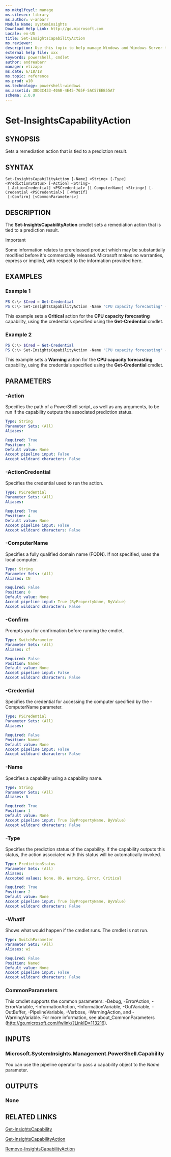 ```yaml
---
ms.mktglfcycl: manage
ms.sitesec: library
ms.author: v-anbarr
Module Name: systeminsights 
Download Help Link: http://go.microsoft.com
Locale: en-US
title: Set-InsightsCapabilityAction
ms.reviewer:
description: Use this topic to help manage Windows and Windows Server technologies with Windows PowerShell.
external help file: xxx
keywords: powershell, cmdlet
author: andreabarr
manager: elizapo
ms.date: 6/18/18
ms.topic: reference
ms.prod: w10
ms.technology: powershell-windows
ms.assetid: 38D3C433-40AB-4E45-765F-5AC57EEB55A7
schema: 2.0.0
---
```


# Set-InsightsCapabilityAction

## SYNOPSIS
Sets a remediation action that is tied to a prediction result.

## SYNTAX

```
Set-InsightsCapabilityAction [-Name] <String> [-Type] <PredictionStatus> [-Action] <String>
 [-ActionCredential] <PSCredential> [[-ComputerName] <String>] [-Credential <PSCredential>] [-WhatIf]
 [-Confirm] [<CommonParameters>]
```

## DESCRIPTION
The **Set-InsightsCapabilityAction** cmdlet sets a remediation action that is tied to a prediction result.

>[!IMPORTANT]
>Some information relates to prereleased product which may be substantially modified before it's commercially released. Microsoft makes no warranties, express or implied, with respect to the information provided here.

## EXAMPLES

### Example 1
```powershell
PS C:\> $Cred = Get-Credential
PS C:\> Set-InsightsCapabilityAction -Name "CPU capacity forecasting" -Type Critical -Action "C:\Users\Public\CriticalAction.ps1" -ActionCredential $Cred
```

This example sets a **Critical** action for the **CPU capacity forecasting** capability, using the credentials specified using the **Get-Credential** cmdlet. 

### Example 2
```powershell
PS C:\> $Cred = Get-Credential
PS C:\> Set-InsightsCapabilityAction -Name "CPU capacity forecasting" -Type Warning -Action "C:\Users\Public\WarningAction.ps1" -ActionCredential $Cred
```

This example sets a **Warning** action for the **CPU capacity forecasting** capability, using the credentials specified using the **Get-Credential** cmdlet. 

## PARAMETERS

### -Action
Specifies the path of a PowerShell script, as well as any arguments, to be run if the capability outputs the associated prediction status.

```yaml
Type: String
Parameter Sets: (All)
Aliases:

Required: True
Position: 3
Default value: None
Accept pipeline input: False
Accept wildcard characters: False
```

### -ActionCredential
Specifies the credential used to run the action.

```yaml
Type: PSCredential
Parameter Sets: (All)
Aliases:

Required: True
Position: 4
Default value: None
Accept pipeline input: False
Accept wildcard characters: False
```

### -ComputerName
Specifies a fully qualified domain name (FQDN). If not specified, uses the local computer.

```yaml
Type: String
Parameter Sets: (All)
Aliases: CN

Required: False
Position: 0
Default value: None
Accept pipeline input: True (ByPropertyName, ByValue)
Accept wildcard characters: False
```

### -Confirm
Prompts you for confirmation before running the cmdlet.

```yaml
Type: SwitchParameter
Parameter Sets: (All)
Aliases: cf

Required: False
Position: Named
Default value: None
Accept pipeline input: False
Accept wildcard characters: False
```

### -Credential
Specifies the credential for accessing the computer specified by the -ComputerName parameter.

```yaml
Type: PSCredential
Parameter Sets: (All)
Aliases:

Required: False
Position: Named
Default value: None
Accept pipeline input: False
Accept wildcard characters: False
```

### -Name
Specifies a capability using a capability name. 

```yaml
Type: String
Parameter Sets: (All)
Aliases: N

Required: True
Position: 1
Default value: None
Accept pipeline input: True (ByPropertyName, ByValue)
Accept wildcard characters: False
```

### -Type
Specifies the prediction status of the capability. If the capability outputs this status, the action associated with this status will be automatically invoked.

```yaml
Type: PredictionStatus
Parameter Sets: (All)
Aliases:
Accepted values: None, Ok, Warning, Error, Critical

Required: True
Position: 2
Default value: None
Accept pipeline input: True (ByPropertyName, ByValue)
Accept wildcard characters: False
```

### -WhatIf
Shows what would happen if the cmdlet runs.
The cmdlet is not run.

```yaml
Type: SwitchParameter
Parameter Sets: (All)
Aliases: wi

Required: False
Position: Named
Default value: None
Accept pipeline input: False
Accept wildcard characters: False
```

### CommonParameters
This cmdlet supports the common parameters: -Debug, -ErrorAction, -ErrorVariable, -InformationAction, -InformationVariable, -OutVariable, -OutBuffer, -PipelineVariable, -Verbose, -WarningAction, and -WarningVariable.
For more information, see about_CommonParameters (http://go.microsoft.com/fwlink/?LinkID=113216).

## INPUTS

### Microsoft.SystemInsights.Management.PowerShell.Capability

You can use the pipeline operator to pass a capability object to the *Name* parameter.

## OUTPUTS

### None

## RELATED LINKS
[Get-InsightsCapability](get-insightscapability.md)

[Get-InsightsCapabilityAction](get-insightscapabilityaction.md)

[Remove-InsightsCapabilityAction](remove-insightscapabilityaction.md)
